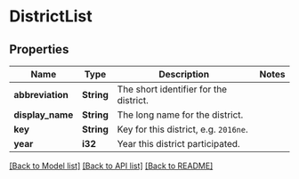 # DistrictList

## Properties

Name | Type | Description | Notes
------------ | ------------- | ------------- | -------------
**abbreviation** | **String** | The short identifier for the district. | 
**display_name** | **String** | The long name for the district. | 
**key** | **String** | Key for this district, e.g. `2016ne`. | 
**year** | **i32** | Year this district participated. | 

[[Back to Model list]](../README.md#documentation-for-models) [[Back to API list]](../README.md#documentation-for-api-endpoints) [[Back to README]](../README.md)


